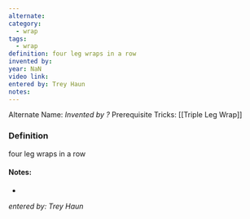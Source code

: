 ```yaml
---
alternate: 
category:
  - wrap
tags:
  - wrap
definition: four leg wraps in a row
invented by: 
year: NaN
video link: 
entered by: Trey Haun
notes: 
---
```

Alternate Name: 
*Invented by ?*
Prerequisite Tricks: [[Triple Leg Wrap]]

### Definition
four leg wraps in a row


#### Notes:
- 
*entered by: Trey Haun*
